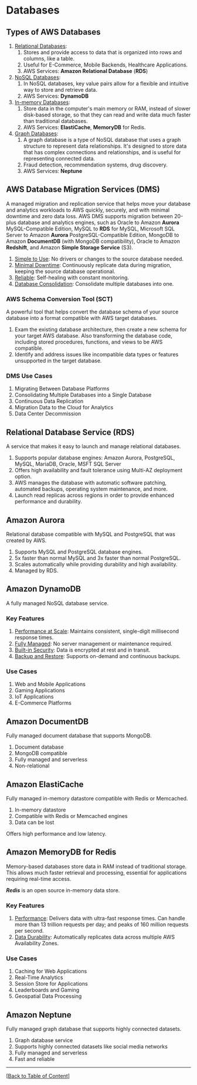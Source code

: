 # Databases

## Types of AWS Databases

1. <u>Relational Databases</u>: 
   1. Stores and provide access to data that is organized into rows and columns, like a table.
   1. Useful for E-Commerce, Mobile Backends, Healthcare Applications.
   1. AWS Services: **Amazon Relational Database** (**RDS**)
1. <u>NoSQL Databases</u>: 
   1. In NoSQL databases, key value pairs allow for a flexible and intuitive way to store and retrieve data.
   1. AWS Services: **DynamoDB**
1. <u>In-memory Databases</u>: 
   1. Store data in the computer's main memory or RAM, instead of slower disk-based storage, so that they can read and write data much faster than traditional databases.
   1. AWS Services: **ElastiCache**, **MemoryDB** for Redis.
1. <u>Graph Databases</u>:
   1. A graph database is a type of NoSQL database that uses a graph structure to represent data relationships. It's designed to store data that has complex connections and relationships, and is useful for representing connected data.
   1. Fraud detection, recommendation systems, drug discovery.
   1. AWS Services: **Neptune**

## AWS Database Migration Services (DMS)

A managed migration and replication service that helps move your database and analytics workloads to AWS quickly, securely, and with minimal downtime and zero data loss. AWS DMS supports migration between 20-plus database and analytics engines, such as Oracle to Amazon **Aurora** MySQL-Compatible Edition, MySQL to **RDS** for MySQL, Microsoft SQL Server to Amazon **Aurora** PostgreSQL-Compatible Edition, MongoDB to Amazon **DocumentDB** (with MongoDB compatibility), Oracle to Amazon **Redshift**, and Amazon **Simple Storage Service** (S3).

1. <u>Simple to Use</u>: No drivers or changes to the source database needed.
1. <u>Minimal Downtime</u>: Continuously replicate data during migration, keeping the source database operational. 
1. <u>Reliable</u>: Self-healing with constant monitoring.
1. <u>Database Consolidation</u>: Consolidate multiple databases into one.

### AWS Schema Conversion Tool (SCT)

A powerful tool that helps convert the database schema of your source database into a format compatible with AWS target databases.

1. Exam the existing database architecture, then create a new schema for your target AWS database. Also transforming the database code, including stored procedures, functions, and views to be AWS compatible.
1. Identify and address issues like incompatible data types or features unsupported in the target database. 

### DMS Use Cases

1. Migrating Between Database Platforms
1. Consolidating Multiple Databases into a Single Database
1. Continuous Data Replication
1. Migration Data to the Cloud for Analytics
1. Data Center Decommission

## Relational Database Service (RDS) 

A service that makes it easy to launch and manage relational databases. 

1. Supports popular database engines: Amazon Aurora, PostgreSQL, MySQL, MariaDB, Oracle, MSFT SQL Server 
1. Offers high availability and fault tolerance using Multi-AZ deployment option. 
1. AWS manages the database with automatic software patching, automated backups, operating system maintenance, and more. 
1. Launch read replicas across regions in order to provide enhanced performance and durability. 

## Amazon Aurora 

Relational database compatible with MySQL and PostgreSQL that was created by AWS. 

1. Supports MySQL and PostgreSQL database engines. 
1. 5x faster than normal MySQL and 3x faster than normal PostgreSQL. 
1. Scales automatically while providing durability and high availability. 
1. Managed by RDS. 


## Amazon DynamoDB

A fully managed NoSQL database service.

### Key Features

1. <u>Performance at Scale</u>: Maintains consistent, single-digit millisecond response times.
1. <u>Fully Managed</u>: No server management or maintenance required.
1. <u>Built-in Security</u>: Data is encrypted at rest and in transit.
1. <u>Backup and Restore</u>: Supports on-demand and continuous backups.

### Use Cases

1. Web and Mobile Applications
1. Gaming Applications
1. IoT Applications
1. E-Commerce Platforms

## Amazon DocumentDB 

Fully managed document database that supports MongoDB. 

1. Document database 
1. MongoDB compatible
1. Fully managed and serverless
1. Non-relational

## Amazon ElastiCache

Fully managed in-memory datastore compatible with Redis or Memcached. 

1. In-memory datastore
1. Compatible with Redis or Memcached engines
1. Data can be lost

Offers high performance and low latency.

## Amazon MemoryDB for Redis

Memory-based databases store data in RAM instead of traditional storage. This allows much faster retrieval and processing, essential for applications requiring real-time access.

***Redis*** is an open source in-memory data store.

### Key Features

1. <u>Performance</u>: Delivers data with ultra-fast response times. Can handle more than 13 trillion requests per day; and peaks of 160 million requests per second.
1. <u>Data Durability</u>: Automatically replicates data across multiple AWS Availability Zones.

### Use Cases

1. Caching for Web Applications
1. Real-Time Analytics
1. Session Store for Applications
1. Leaderboards and Gaming
1. Geospatial Data Processing

## Amazon Neptune 

Fully managed graph database that supports highly connected datasets. 

1. Graph database service
1. Supports highly connected datasets like social media networks
1. Fully managed and serverless
1. Fast and reliable

---

[[Back to Table of Content](README.md)]